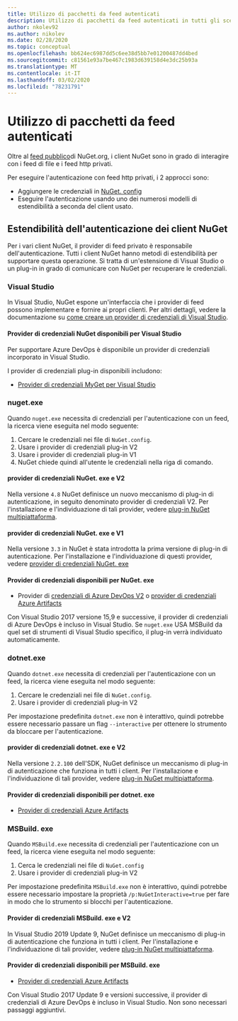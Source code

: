 ```yaml
---
title: Utilizzo di pacchetti da feed autenticati
description: Utilizzo di pacchetti da feed autenticati in tutti gli scenari client NuGet
author: nkolev92
ms.author: nikolev
ms.date: 02/28/2020
ms.topic: conceptual
ms.openlocfilehash: bb624ec6987dd5c6ee38d5bb7e01200487dd4bed
ms.sourcegitcommit: c81561e93a7be467c1983d639158d4e3dc25b93a
ms.translationtype: MT
ms.contentlocale: it-IT
ms.lasthandoff: 03/02/2020
ms.locfileid: "78231791"
---
```

# <a name="consuming-packages-from-authenticated-feeds"></a>Utilizzo di pacchetti da feed autenticati

Oltre al [feed pubblico](https://api.nuget.org/v3/index.json)di NuGet.org, i client NuGet sono in grado di interagire con i feed di file e i feed http privati.


Per eseguire l'autenticazione con feed http privati, i 2 approcci sono:

* Aggiungere le credenziali in [NuGet. config](../reference/nuget-config-file.md#packagesourcecredentials)
* Eseguire l'autenticazione usando uno dei numerosi modelli di estendibilità a seconda del client usato.

## <a name="nuget-clients-authentication-extensibility"></a>Estendibilità dell'autenticazione dei client NuGet

Per i vari client NuGet, il provider di feed privato è responsabile dell'autenticazione.
Tutti i client NuGet hanno metodi di estendibilità per supportare questa operazione. Si tratta di un'estensione di Visual Studio o un plug-in in grado di comunicare con NuGet per recuperare le credenziali.

### <a name="visual-studio"></a>Visual Studio

In Visual Studio, NuGet espone un'interfaccia che i provider di feed possono implementare e fornire ai propri clienti. Per altri dettagli, vedere la documentazione su [come creare un provider di credenziali di Visual Studio](../reference/extensibility/NuGet-Credential-Providers-for-Visual-Studio.md).

#### <a name="available-nuget-credential-providers-for-visual-studio"></a>Provider di credenziali NuGet disponibili per Visual Studio

Per supportare Azure DevOps è disponibile un provider di credenziali incorporato in Visual Studio.


I provider di credenziali plug-in disponibili includono:

* [Provider di credenziali MyGet per Visual Studio](http://docs.myget.org/docs/reference/credential-provider-for-visual-studio)

### <a name="nugetexe"></a>nuget.exe

Quando `nuget.exe` necessita di credenziali per l'autenticazione con un feed, la ricerca viene eseguita nel modo seguente:

1. Cercare le credenziali nei file di `NuGet.config`.
1. Usare i provider di credenziali plug-in V2
1. Usare i provider di credenziali plug-in V1
1. NuGet chiede quindi all'utente le credenziali nella riga di comando.

#### <a name="nugetexe-and-v2-credential-providers"></a>provider di credenziali NuGet. exe e V2

Nella versione `4.8` NuGet definisce un nuovo meccanismo di plug-in di autenticazione, in seguito denominato provider di credenziali V2.
Per l'installazione e l'individuazione di tali provider, vedere [plug-in NuGet multipiattaforma](../reference/extensibility/NuGet-Cross-Platform-Plugins.md#plugin-installation-and-discovery).

#### <a name="nugetexe-and-v1-credential-providers"></a>provider di credenziali NuGet. exe e V1

Nella versione `3.3` in NuGet è stata introdotta la prima versione di plug-in di autenticazione.
Per l'installazione e l'individuazione di questi provider, vedere [provider di credenziali NuGet. exe](../reference/extensibility/nuget-exe-Credential-Providers.md#nugetexe-credential-provider-discovery)

#### <a name="available-credential-providers-for-nugetexe"></a>Provider di credenziali disponibili per NuGet. exe

* Provider di [credenziali di Azure DevOps V2](/azure/devops/artifacts/nuget/nuget-exe?view=azure-devops#add-a-feed-to-nuget-482-or-later) o [provider di credenziali Azure Artifacts](https://github.com/microsoft/artifacts-credprovider)

Con Visual Studio 2017 versione 15,9 e successive, il provider di credenziali di Azure DevOps è incluso in Visual Studio.
Se `nuget.exe` USA MSBuild da quel set di strumenti di Visual Studio specifico, il plug-in verrà individuato automaticamente.

### <a name="dotnetexe"></a>dotnet.exe

Quando `dotnet.exe` necessita di credenziali per l'autenticazione con un feed, la ricerca viene eseguita nel modo seguente:

1. Cercare le credenziali nei file di `NuGet.config`.
1. Usare i provider di credenziali plug-in V2

Per impostazione predefinita `dotnet.exe` non è interattivo, quindi potrebbe essere necessario passare un flag `--interactive` per ottenere lo strumento da bloccare per l'autenticazione.

#### <a name="dotnetexe-and-v2-credential-providers"></a>provider di credenziali dotnet. exe e V2

Nella versione `2.2.100` dell'SDK, NuGet definisce un meccanismo di plug-in di autenticazione che funziona in tutti i client.
Per l'installazione e l'individuazione di tali provider, vedere [plug-in NuGet multipiattaforma](../reference/extensibility/NuGet-Cross-Platform-Plugins.md#plugin-installation-and-discovery).

#### <a name="available-credential-providers-for-dotnetexe"></a>Provider di credenziali disponibili per dotnet. exe

* [Provider di credenziali Azure Artifacts](https://github.com/microsoft/artifacts-credprovider)

### <a name="msbuildexe"></a>MSBuild. exe

Quando `MSBuild.exe` necessita di credenziali per l'autenticazione con un feed, la ricerca viene eseguita nel modo seguente:

1. Cerca le credenziali nei file di `NuGet.config`
1. Usare i provider di credenziali plug-in V2

Per impostazione predefinita `MSBuild.exe` non è interattivo, quindi potrebbe essere necessario impostare la proprietà `/p:NuGetInteractive=true` per fare in modo che lo strumento si blocchi per l'autenticazione.

#### <a name="msbuildexe-and-v2-credential-providers"></a>Provider di credenziali MSBuild. exe e V2

In Visual Studio 2019 Update 9, NuGet definisce un meccanismo di plug-in di autenticazione che funziona in tutti i client.
Per l'installazione e l'individuazione di tali provider, vedere [plug-in NuGet multipiattaforma](../reference/extensibility/NuGet-Cross-Platform-Plugins.md#plugin-installation-and-discovery).

#### <a name="available-credential-providers-for-msbuildexe"></a>Provider di credenziali disponibili per MSBuild. exe

* [Provider di credenziali Azure Artifacts](https://github.com/microsoft/artifacts-credprovider)

Con Visual Studio 2017 Update 9 e versioni successive, il provider di credenziali di Azure DevOps è incluso in Visual Studio. Non sono necessari passaggi aggiuntivi.
